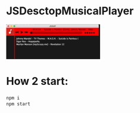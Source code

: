 # JSDesctopMusicalPlayer

<img width="50%" height="50%" src="screen.png" />

# How 2 start:
	npm i
	npm start